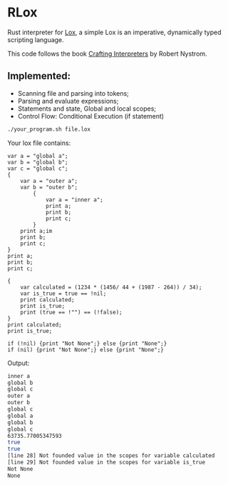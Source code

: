 # RLox

Rust interpreter for
[Lox](https://craftinginterpreters.com/the-lox-language.html), a simple
Lox is an imperative, dynamically typed scripting language.

This code follows the book
[Crafting Interpreters](https://craftinginterpreters.com/) by Robert Nystrom.

## Implemented:

- Scanning file and parsing into tokens;
- Parsing and evaluate expressions;
- Statements and state, Global and local scopes;
- Control Flow: Conditional Execution (if statement)

```bash
./your_program.sh file.lox
```

Your lox file contains:

```file.lox
var a = "global a";
var b = "global b";
var c = "global c";
{
    var a = "outer a";
    var b = "outer b";
        {
            var a = "inner a";
            print a;
            print b;
            print c;
        }
    print a;im
    print b;
    print c;
}
print a;
print b;
print c;

{
    var calculated = (1234 * (1456/ 44 + (1987 - 264)) / 34);
    var is_true = true == !nil;
    print calculated;
    print is_true;
    print (true == !"") == (!false);
}
print calculated;
print is_true;

if (!nil) {print "Not None";} else {print "None";}
if (nil) {print "Not None";} else {print "None";}
```

Output:

```bash
inner a
global b
global c
outer a
outer b
global c
global a
global b
global c
63735.77005347593
true
true
[line 28] Not founded value in the scopes for variable calculated
[line 29] Not founded value in the scopes for variable is_true
Not None
None
```